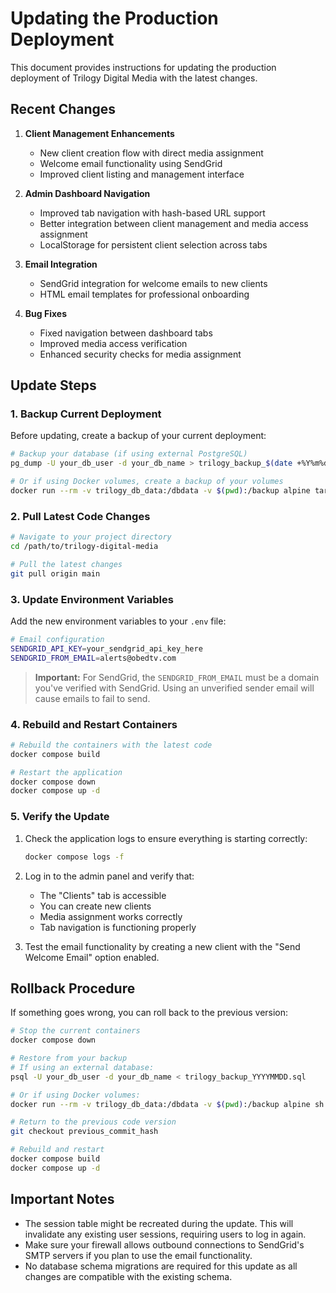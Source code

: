 # Updating the Production Deployment

This document provides instructions for updating the production deployment of Trilogy Digital Media with the latest changes.

## Recent Changes

1. **Client Management Enhancements**
   - New client creation flow with direct media assignment
   - Welcome email functionality using SendGrid
   - Improved client listing and management interface

2. **Admin Dashboard Navigation**
   - Improved tab navigation with hash-based URL support
   - Better integration between client management and media access assignment
   - LocalStorage for persistent client selection across tabs

3. **Email Integration**
   - SendGrid integration for welcome emails to new clients
   - HTML email templates for professional onboarding

4. **Bug Fixes**
   - Fixed navigation between dashboard tabs
   - Improved media access verification
   - Enhanced security checks for media assignment

## Update Steps

### 1. Backup Current Deployment

Before updating, create a backup of your current deployment:

```bash
# Backup your database (if using external PostgreSQL)
pg_dump -U your_db_user -d your_db_name > trilogy_backup_$(date +%Y%m%d).sql

# Or if using Docker volumes, create a backup of your volumes
docker run --rm -v trilogy_db_data:/dbdata -v $(pwd):/backup alpine tar czf /backup/trilogy_db_backup_$(date +%Y%m%d).tar.gz /dbdata
```

### 2. Pull Latest Code Changes

```bash
# Navigate to your project directory
cd /path/to/trilogy-digital-media

# Pull the latest changes
git pull origin main
```

### 3. Update Environment Variables

Add the new environment variables to your `.env` file:

```bash
# Email configuration
SENDGRID_API_KEY=your_sendgrid_api_key_here
SENDGRID_FROM_EMAIL=alerts@obedtv.com
```

> **Important:** For SendGrid, the `SENDGRID_FROM_EMAIL` must be a domain you've verified with SendGrid. Using an unverified sender email will cause emails to fail to send.

### 4. Rebuild and Restart Containers

```bash
# Rebuild the containers with the latest code
docker compose build

# Restart the application
docker compose down
docker compose up -d
```

### 5. Verify the Update

1. Check the application logs to ensure everything is starting correctly:
   ```bash
   docker compose logs -f
   ```

2. Log in to the admin panel and verify that:
   - The "Clients" tab is accessible
   - You can create new clients
   - Media assignment works correctly
   - Tab navigation is functioning properly

3. Test the email functionality by creating a new client with the "Send Welcome Email" option enabled.

## Rollback Procedure

If something goes wrong, you can roll back to the previous version:

```bash
# Stop the current containers
docker compose down

# Restore from your backup
# If using an external database:
psql -U your_db_user -d your_db_name < trilogy_backup_YYYYMMDD.sql

# Or if using Docker volumes:
docker run --rm -v trilogy_db_data:/dbdata -v $(pwd):/backup alpine sh -c "rm -rf /dbdata/* && tar xzf /backup/trilogy_db_backup_YYYYMMDD.tar.gz -C /"

# Return to the previous code version
git checkout previous_commit_hash

# Rebuild and restart
docker compose build
docker compose up -d
```

## Important Notes

- The session table might be recreated during the update. This will invalidate any existing user sessions, requiring users to log in again.
- Make sure your firewall allows outbound connections to SendGrid's SMTP servers if you plan to use the email functionality.
- No database schema migrations are required for this update as all changes are compatible with the existing schema.